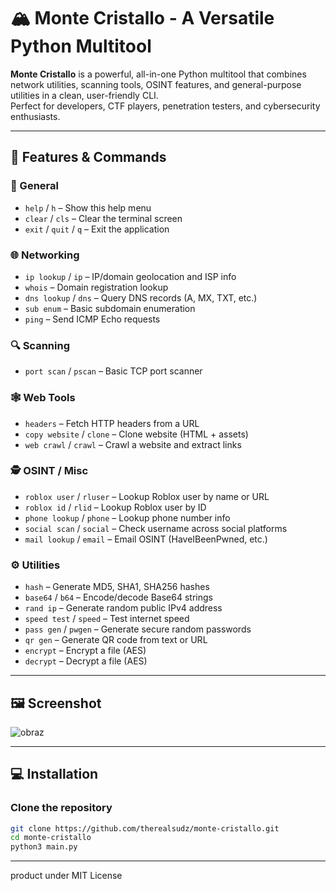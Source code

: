 # 🏔️ Monte Cristallo - A Versatile Python Multitool

**Monte Cristallo** is a powerful, all-in-one Python multitool that combines network utilities, scanning tools, OSINT features, and general-purpose utilities in a clean, user-friendly CLI.  
Perfect for developers, CTF players, penetration testers, and cybersecurity enthusiasts.

---

## 🚀 Features & Commands

### 📁 General
- `help` / `h` – Show this help menu  
- `clear` / `cls` – Clear the terminal screen  
- `exit` / `quit` / `q` – Exit the application

### 🌐 Networking
- `ip lookup` / `ip` – IP/domain geolocation and ISP info  
- `whois` – Domain registration lookup  
- `dns lookup` / `dns` – Query DNS records (A, MX, TXT, etc.)  
- `sub enum` – Basic subdomain enumeration  
- `ping` – Send ICMP Echo requests

### 🔍 Scanning
- `port scan` / `pscan` – Basic TCP port scanner

### 🕸️ Web Tools
- `headers` – Fetch HTTP headers from a URL  
- `copy website` / `clone` – Clone website (HTML + assets)  
- `web crawl` / `crawl` – Crawl a website and extract links

### 🕵️ OSINT / Misc
- `roblox user` / `rluser` – Lookup Roblox user by name or URL  
- `roblox id` / `rlid` – Lookup Roblox user by ID  
- `phone lookup` / `phone` – Lookup phone number info  
- `social scan` / `social` – Check username across social platforms  
- `mail lookup` / `email` – Email OSINT (HaveIBeenPwned, etc.)

### ⚙️ Utilities
- `hash` – Generate MD5, SHA1, SHA256 hashes  
- `base64` / `b64` – Encode/decode Base64 strings  
- `rand ip` – Generate random public IPv4 address  
- `speed test` / `speed` – Test internet speed  
- `pass gen` / `pwgen` – Generate secure random passwords  
- `qr gen` – Generate QR code from text or URL  
- `encrypt` – Encrypt a file (AES)  
- `decrypt` – Decrypt a file (AES)

---
## 🖼️ Screenshot
![obraz](https://github.com/user-attachments/assets/5487ce19-68af-4016-a5b9-99ddfd15d710)

---

## 💻 Installation

### Clone the repository
```bash
git clone https://github.com/therealsudz/monte-cristallo.git
cd monte-cristallo
python3 main.py
```
---
product under MIT License
